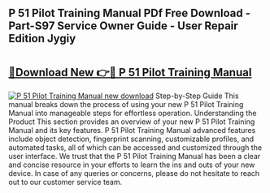 ## P 51 Pilot Training Manual PDf Free Download - Part-S97 Service Owner Guide - User Repair Edition Jygiy

# <h2><a href="http://cf10162.oget.top/?id=P+51+Pilot+Training+Manual">🔗Download New 👉🔴 P 51 Pilot Training Manual</a></h2>

[![P 51 Pilot Training Manual new download](https://i.imgur.com/5g1atiW.png)](http://cf10162.oget.top/?id=P+51+Pilot+Training+Manual)
Step-by-Step Guide This manual breaks down the process of using your new P 51 Pilot Training Manual into manageable steps for effortless operation. Understanding the Product This section provides an overview of your new P 51 Pilot Training Manual and its key features. P 51 Pilot Training Manual advanced features include object detection, fingerprint scanning, customizable profiles, and automated tasks, all of which can be accessed and customized through the user interface. We trust that the P 51 Pilot Training Manual has been a clear and concise resource in your efforts to learn the ins and outs of your new device. In case of any queries or concerns, please do not hesitate to reach out to our customer service team.
